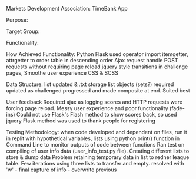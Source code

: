 Markets Development Association: TimeBank App

Purpose:

Target Group:

Functionality:

How Achieved Functionality:
Python
Flask
    used operator import itemgetter, attrgetter to order table in descending order
Ajax request
    handle POST requests without requiring page reload
jquery
    style transitions in challenge pages, Smoothe user experience
CSS & SCSS

Data Structure:
list updated & .txt storage
list objects (sets?) required updated as challenged progressed and made composite at end. Suited best

User feedback
Required ajax as logging scores and HTTP requests were forcing page reload. Messy user experience
and poor functionality (fade-ins)
Could not use Flask's Flash method to show scores back, so used jquery
Flask method was used to thank people for registering


Testing Methodology:
    when code developed and dependent on files, run it in replit with hypothetical variables, lists
using python print() function in Command Line to monitor outputs of code between functions
    Ran test on compiling of user info data (user_info_test.py file). Creating different lists to store & dump data
    Problem retaining temporary data in list to redner league table. Few iterations using three lists 
    to transfer and empty. resolved with 'w' - final capture of info - overwrite previous

